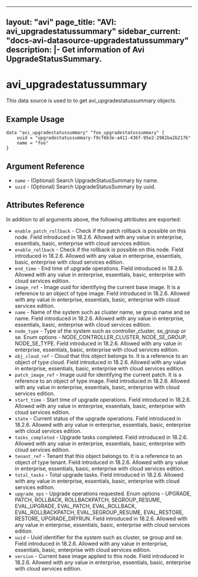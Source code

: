 <!--
    Copyright 2021 VMware, Inc.
    SPDX-License-Identifier: Mozilla Public License 2.0
-->
---
layout: "avi"
page_title: "AVI: avi_upgradestatussummary"
sidebar_current: "docs-avi-datasource-upgradestatussummary"
description: |-
  Get information of Avi UpgradeStatusSummary.
---

# avi_upgradestatussummary

This data source is used to to get avi_upgradestatussummary objects.

## Example Usage

```hcl
data "avi_upgradestatussummary" "foo_upgradestatussummary" {
    uuid = "upgradestatussummary-f9cf6b3e-a411-436f-95e2-2982ba2b217b"
    name = "foo"
}
```

## Argument Reference

* `name` - (Optional) Search UpgradeStatusSummary by name.
* `uuid` - (Optional) Search UpgradeStatusSummary by uuid.

## Attributes Reference

In addition to all arguments above, the following attributes are exported:

* `enable_patch_rollback` - Check if the patch rollback is possible on this node. Field introduced in 18.2.6. Allowed with any value in enterprise, essentials, basic, enterprise with cloud services edition.
* `enable_rollback` - Check if the rollback is possible on this node. Field introduced in 18.2.6. Allowed with any value in enterprise, essentials, basic, enterprise with cloud services edition.
* `end_time` - End time of upgrade operations. Field introduced in 18.2.6. Allowed with any value in enterprise, essentials, basic, enterprise with cloud services edition.
* `image_ref` - Image uuid for identifying the current base image. It is a reference to an object of type image. Field introduced in 18.2.6. Allowed with any value in enterprise, essentials, basic, enterprise with cloud services edition.
* `name` - Name of the system such as cluster name, se group name and se name. Field introduced in 18.2.6. Allowed with any value in enterprise, essentials, basic, enterprise with cloud services edition.
* `node_type` - Type of the system such as controller_cluster, se_group or se. Enum options - NODE_CONTROLLER_CLUSTER, NODE_SE_GROUP, NODE_SE_TYPE. Field introduced in 18.2.6. Allowed with any value in enterprise, essentials, basic, enterprise with cloud services edition.
* `obj_cloud_ref` - Cloud that this object belongs to. It is a reference to an object of type cloud. Field introduced in 18.2.6. Allowed with any value in enterprise, essentials, basic, enterprise with cloud services edition.
* `patch_image_ref` - Image uuid for identifying the current patch. It is a reference to an object of type image. Field introduced in 18.2.6. Allowed with any value in enterprise, essentials, basic, enterprise with cloud services edition.
* `start_time` - Start time of upgrade operations. Field introduced in 18.2.6. Allowed with any value in enterprise, essentials, basic, enterprise with cloud services edition.
* `state` - Current status of the upgrade operations. Field introduced in 18.2.6. Allowed with any value in enterprise, essentials, basic, enterprise with cloud services edition.
* `tasks_completed` - Upgrade tasks completed. Field introduced in 18.2.6. Allowed with any value in enterprise, essentials, basic, enterprise with cloud services edition.
* `tenant_ref` - Tenant that this object belongs to. It is a reference to an object of type tenant. Field introduced in 18.2.6. Allowed with any value in enterprise, essentials, basic, enterprise with cloud services edition.
* `total_tasks` - Total upgrade tasks. Field introduced in 18.2.6. Allowed with any value in enterprise, essentials, basic, enterprise with cloud services edition.
* `upgrade_ops` - Upgrade operations requested. Enum options - UPGRADE, PATCH, ROLLBACK, ROLLBACKPATCH, SEGROUP_RESUME, EVAL_UPGRADE, EVAL_PATCH, EVAL_ROLLBACK, EVAL_ROLLBACKPATCH, EVAL_SEGROUP_RESUME, EVAL_RESTORE, RESTORE, UPGRADE_DRYRUN. Field introduced in 18.2.6. Allowed with any value in enterprise, essentials, basic, enterprise with cloud services edition.
* `uuid` - Uuid identifier for the system such as cluster, se group and se. Field introduced in 18.2.6. Allowed with any value in enterprise, essentials, basic, enterprise with cloud services edition.
* `version` - Current base image applied to this node. Field introduced in 18.2.6. Allowed with any value in enterprise, essentials, basic, enterprise with cloud services edition.

